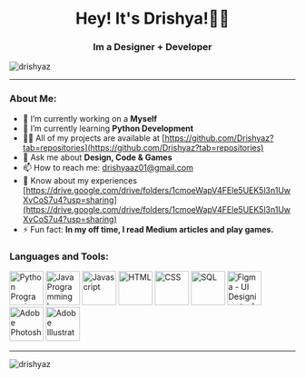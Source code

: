 
<h1 align="center">Hey! It's Drishya!🙋‍♀️</h1>

<h3 align="center">Im a Designer + Developer</h3> 
<!-- **Drishyaz/Drishyaz** is a ✨ _special_ ✨ repository because its `README.md` (this file) appears on your GitHub profile -->
<p align="left"> <img src="https://komarev.com/ghpvc/?username=drishyaz&label=Profile%20views&color=0e75b6&style=flat" alt="drishyaz" /> </p>

<hr>

### About Me:
- 🔭 I’m currently working on a **Myself**
- 🌱 I’m currently learning **Python Development**
- 👨‍💻 All of my projects are available at [https://github.com/Drishyaz?tab=repositories](https://github.com/Drishyaz?tab=repositories)
- 💬 Ask me about **Design, Code & Games**
- 📫 How to reach me: drishyaaz01@gmail.com
- 📄 Know about my experiences [https://drive.google.com/drive/folders/1cmoeWapV4FEle5UEK5l3n1UwXvCoS7u4?usp=sharing](https://drive.google.com/drive/folders/1cmoeWapV4FEle5UEK5l3n1UwXvCoS7u4?usp=sharing)
- ⚡ Fun fact: **In my off time, I read Medium articles and play games.**

### Languages and Tools:

<img src="https://github.com/Drishyaz/Drishyaz/assets/106886727/1a45609c-b282-489b-ab4a-f669df8765f0" alt="Python Programming language" width="60" height="60">
<img src="https://github.com/Drishyaz/Drishyaz/assets/106886727/d4f5c27a-26b8-4bef-98af-48d35cc259c8" alt="Java Programming language" width="60" height="60">
<img src="https://github.com/Drishyaz/Drishyaz/assets/106886727/b0ae01f6-166d-46eb-914f-70238facd05c" alt="Javascript" width="60" height="60"/>
<img src="https://github.com/Drishyaz/Drishyaz/assets/106886727/cb553ecc-960c-413d-907a-98e90a395f93" alt="HTML" width="60" height="60">
<img src="https://github.com/Drishyaz/Drishyaz/assets/106886727/e703a655-04e1-4fdb-b1c1-46e96f71d7b0" alt="CSS" width="60" height="60">
<img src="https://github.com/Drishyaz/Drishyaz/assets/106886727/95e77655-c014-422e-91e7-ebe055965956" alt="SQL" width="60" height="60">
<img src="https://github.com/Drishyaz/Drishyaz/assets/106886727/7cc2cad2-3c00-4e1d-86d3-e821c983f8f1" alt="Figma - UI Designing tool" width="60" height="60">
<img src="https://github.com/Drishyaz/Drishyaz/assets/106886727/d41dfc58-7fb2-4436-92dd-7f8030159726" alt="Adobe Photoshop" width="60" height="60">
<img src="https://github.com/Drishyaz/Drishyaz/assets/106886727/a42ffa99-2a8d-4ab9-94c7-daf23745fe8a" alt="Adobe Illustrator" width="60" height="60">

<hr>
<p><img align="center" src="https://github-readme-streak-stats.herokuapp.com/?user=drishyaz&" alt="drishyaz" /></p>


